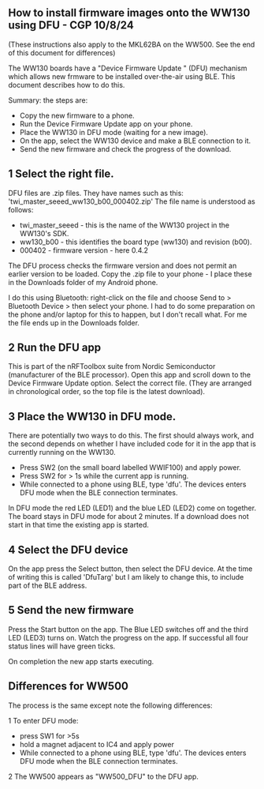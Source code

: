 ## How to install firmware images onto the WW130 using DFU - CGP 10/8/24

(These instructions also apply to the MKL62BA on the WW500. See the end of this document for differences)

The WW130 boards have a "Device Firmware Update " (DFU) mechanism which allows new frmware to be installed
over-the-air using BLE. This document describes how to do this.

Summary: the steps are:
- Copy the new firmware to a phone. 
- Run the Device Firmware Update app on your phone.
- Place the WW130 in DFU mode (waiting for a new image).
- On the app, select the WW130 device and make a BLE connection to it.
- Send the new firmware and check the progress of the download.

1 Select the right file.
------------------------
DFU files are .zip files. They have names such as this: 'twi_master_seeed_ww130_b00_000402.zip' 
The file name is understood as follows:
- twi_master_seeed - this is the name of the WW130 project in the WW130's SDK.
- ww130_b00 - this identifies the board type (ww130) and revision (b00).
- 000402 - firmware version - here 0.4.2

The DFU process checks the firmware version and does not permit an earlier version to be loaded.
Copy the .zip file to your phone - I place these in the Downloads folder of my Android phone.

I do this using Bluetooth: right-click on the file and choose 
Send to > Bluetooth Device > then select your phone. I had to do some preparation on the phone 
and/or laptop for this to happen, but I don't recall what. For me the file ends up in the Downloads folder.

2 Run the DFU app
-----------------
This is part of the nRFToolbox suite from Nordic Semiconductor (manufacturer of the BLE processor).
Open this app and scroll down to the Device Firmware Update option.
Select the correct file. (They are arranged in chronological order, so the top file is the latest download).

3	Place the WW130 in DFU mode.
---------------------------------
There are potentially two ways to do this. The first should always work, and the second depends on whether
I have included code for it in the app that is currently running on the WW130.
- Press SW2 (on the small board labelled WWIF100) and apply power.
- Press SW2 for > 1s while the current app is running. 
- While connected to a phone using BLE, type 'dfu'. The devices enters DFU mode when the BLE connection terminates.

In DFU mode the red LED (LED1) and the blue LED (LED2) come on together. The board stays in DFU mode for about 2 minutes.
If a download does not start in that time the existing app is started.

4	Select the DFU device
----------------------------
On the app press the Select button, then select the DFU device. At the time of writing this is called 'DfuTarg'
but I am likely to change this, to include part of the BLE address.

5 Send the new firmware
-------------------------
Press the Start button on the app. The Blue LED switches off and the third LED (LED3) turns on. 
Watch the progress on the app. If successful all four status lines will have green ticks.

On completion the new app starts executing.

## Differences for WW500
The process is the same except note the following differences:

1 To enter DFU mode:
 - press SW1 for >5s
 - hold a magnet adjacent to IC4 and apply power
 - While connected to a phone using BLE, type 'dfu'. The devices enters DFU mode when the BLE connection terminates.

2 The WW500 appears as "WW500_DFU" to the DFU app.





